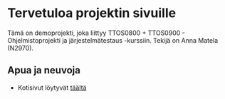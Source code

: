 # Tervetuloa projektin sivuille

Tämä on demoprojekti, joka liittyy TTOS0800 + TTOS0900 - Ohjelmistoprojekti ja järjestelmätestaus -kurssiin. Tekijä on Anna Matela (N2970).

## Apua ja neuvoja

* Kotisivut löytyvät [täältä](http://open-project-framework.pages.labranet.jamk.fi/)




